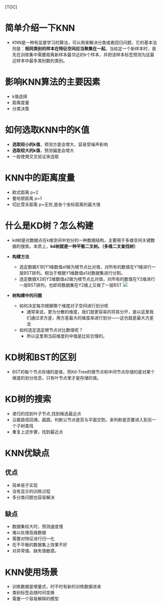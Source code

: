 [TOC]
# 简单介绍一下KNN
* KNN是一种有监督学习的算法，可以用来解决分类或者回归问题，它的基本法则是：**相同类别的样本在特征空间应当聚集在一起**。当给定一个新样本时，首先在训练集中需要距离新样本最邻近的k个样本，并把该样本标签预测为这最近样本中最多类别数的类别。

# 影响KNN算法的主要因素
* k值选择
* 距离度量
* 分类决策

# 如何选取KNN中的K值
* **选取较小的k值**，预测方差会增大，容易受噪声影响
* **选取较大的k值**，预测偏差会增大
* 一般使用交叉验证来选取

# KNN中的距离度量
* 欧式距离 p=2
* 曼哈顿距离 p=1
* 切比雪夫距离 p=无穷,是各个坐标距离的最大值

# 什么是KD树？怎么构建
* kd树是对数据点在k维空间中划分的一种数据结构，主要用于多维空间关键数据的搜索。本质上，**kd树就是一种平衡二叉树。（多维二叉查找树）**
* **构建方法**
    * 选定数据X1的Y1维数值a1做为根节点比对值，对所有的数值在Y1维进行一层BST排列。相当于根据Y1维数值a1对数据集进行分割。
    * 选定数据X2的Y2维数值a2做为根节点比对值，对所有的数值在Y2维进行一层BST排列。也即将数据集在Y2维上又做了一层BST
![](https://img-blog.csdn.net/20180203173238899?watermark/2/text/aHR0cDovL2Jsb2cuY3Nkbi5uZXQvdTAxMjQyMzg2NQ==/font/5a6L5L2T/fontsize/400/fill/I0JBQkFCMA==/dissolve/70/gravity/SouthEast)

* **树构建中的问题**
    * 如何决定每次根据哪个维度对子空间进行划分呢
        * 通常来说，更为分散的维度，我们就更容易的将其分开，是以这里我们通过求方差，用方差最大的维度来进行划分——这也就是最大方差法
    * 如何选定选定根节点对比数值呢？
        * 所以这里用当前维度的中值是比较合理的。 

# KD树和BST的区别
* BST的每个节点存储的是值，而Kd-Tree的根节点和中间节点存储的是对某个维度的划分信息，只有叶节点里才是存储的值。

# KD树的搜索
* 递归的找到叶子节点,找到候选最近点
* 沿着路径回溯，画圆，判断父节点是否与平面交割，来判断是否要进入到另一个子树查找
* 重复上述步骤，找到最近点


# KNN优缺点
## 优点
* 简单易于实现
* 没有显示的训练过程
* 多分类问题也容易解决

## 缺点
* 数据集较大时，预测速度慢
* 难以处理高维数据
* 需要对特征进行归一化
* 在不平衡的数据集上效果不好
* 对异常值、缺失值敏感。

# KNN使用场景
* 训练数据是增量式，时不时有新的训练数据进来
* 类别标签会随时间变换
* 需要一个容易解释的模型